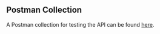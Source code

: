 ## Postman Collection
A Postman collection for testing the API can be found [here](https://wsf777.postman.co/workspace/wsf~aa8ed000-a7a8-4330-955c-9c281e9eba62/collection/26370397-f7986a75-bb26-4613-a323-19a141b95370?action=share&creator=26370397).
